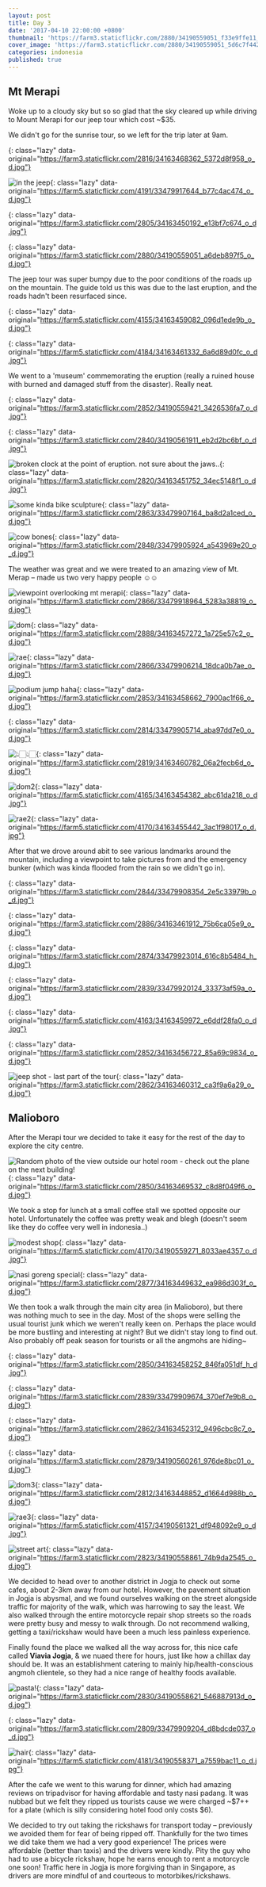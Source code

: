 ```yaml
---
layout: post
title: Day 3
date: '2017-04-10 22:00:00 +0800'
thumbnail: 'https://farm3.staticflickr.com/2880/34190559051_f33e9ffe11_z_d.jpg'
cover_image: 'https://farm3.staticflickr.com/2880/34190559051_5d6c7f442b_h_d.jpg'
categories: indonesia
published: true
---
```

## Mt Merapi

Woke up to a cloudy sky but so so glad that the sky cleared up while driving to Mount Merapi for our jeep tour which cost ~$35. 

We didn't go for the sunrise tour, so we left for the trip later at 9am.

![](){: class="lazy" data-original="https://farm3.staticflickr.com/2816/34163468362_5372d8f958_o_d.jpg"}

![in the jeep](){: class="lazy" data-original="https://farm5.staticflickr.com/4191/33479917644_b77c4ac474_o_d.jpg"}

![](){: class="lazy" data-original="https://farm3.staticflickr.com/2805/34163450192_e13bf7c674_o_d.jpg"}

![](){: class="lazy" data-original="https://farm3.staticflickr.com/2880/34190559051_a6deb897f5_o_d.jpg"}

The jeep tour was super bumpy due to the poor conditions of the roads up on the mountain. The guide told us this was due to the last eruption, and the roads hadn't been resurfaced since.

![](){: class="lazy" data-original="https://farm5.staticflickr.com/4155/34163459082_096d1ede9b_o_d.jpg"}

![](){: class="lazy" data-original="https://farm5.staticflickr.com/4184/34163461332_6a6d89d0fc_o_d.jpg"}

We went to a 'museum' commemorating the eruption (really a ruined house with burned and damaged stuff from the disaster). Really neat.

![](){: class="lazy" data-original="https://farm3.staticflickr.com/2852/34190559421_3426536fa7_o_d.jpg"}

![](){: class="lazy" data-original="https://farm3.staticflickr.com/2840/34190561911_eb2d2bc6bf_o_d.jpg"}

![broken clock at the point of eruption. not sure about the jaws..](){: class="lazy" data-original="https://farm3.staticflickr.com/2820/34163451752_34ec5148f1_o_d.jpg"}

![some kinda bike sculpture](){: class="lazy" data-original="https://farm3.staticflickr.com/2863/33479907164_ba8d2a1ced_o_d.jpg"}

![cow bones](){: class="lazy" data-original="https://farm3.staticflickr.com/2848/33479905924_a543969e20_o_d.jpg"}

The weather was great and we were treated to an amazing view of Mt. Merap – made us two very happy people ☺️☺️

![viewpoint overlooking mt merapi](){: class="lazy" data-original="https://farm3.staticflickr.com/2866/33479918964_5283a38819_o_d.jpg"}

![dom](){: class="lazy" data-original="https://farm3.staticflickr.com/2888/34163457272_1a725e57c2_o_d.jpg"}

![rae](){: class="lazy" data-original="https://farm3.staticflickr.com/2866/33479906214_18dca0b7ae_o_d.jpg"}

![podium jump haha](){: class="lazy" data-original="https://farm3.staticflickr.com/2853/34163458662_7900ac1f66_o_d.jpg"}

![](){: class="lazy" data-original="https://farm3.staticflickr.com/2814/33479905714_aba97dd7e0_o_d.jpg"}

![👆🏻👆🏻](){: class="lazy" data-original="https://farm3.staticflickr.com/2819/34163460782_06a2fecb6d_o_d.jpg"}

![dom2](){: class="lazy" data-original="https://farm5.staticflickr.com/4165/34163454382_abc61da218_o_d.jpg"}

![rae2](){: class="lazy" data-original="https://farm5.staticflickr.com/4170/34163455442_3ac1f98017_o_d.jpg"}

After that we drove around abit to see various landmarks around the mountain, including a viewpoint to take pictures from and the emergency bunker (which was kinda flooded from the rain so we didn't go in).

![](){: class="lazy" data-original="https://farm3.staticflickr.com/2844/33479908354_2e5c33979b_o_d.jpg"}

![](){: class="lazy" data-original="https://farm3.staticflickr.com/2886/34163461912_75b6ca05e9_o_d.jpg"}

![](){: class="lazy" data-original="https://farm3.staticflickr.com/2874/33479923014_616c8b5484_h_d.jpg"}

![](){: class="lazy" data-original="https://farm3.staticflickr.com/2839/33479920124_33373af59a_o_d.jpg"}

![](){: class="lazy" data-original="https://farm5.staticflickr.com/4163/34163459972_e6ddf28fa0_o_d.jpg"}

![](){: class="lazy" data-original="https://farm3.staticflickr.com/2852/34163456722_85a69c9834_o_d.jpg"}

![jeep shot - last part of the tour](){: class="lazy" data-original="https://farm3.staticflickr.com/2862/34163460312_ca3f9a6a29_o_d.jpg"}

## Malioboro

After the Merapi tour we decided to take it easy for the rest of the day to explore the city centre.

![Random photo of the view outside our hotel room - check out the plane on the next building!](){: class="lazy" data-original="https://farm3.staticflickr.com/2850/34163469532_c8d8f049f6_o_d.jpg"}

We took a stop for lunch at a small coffee stall we spotted opposite our hotel. Unfortunately the coffee was pretty weak and blegh (doesn't seem like they do coffee very well in indonesia..)

![modest shop](){: class="lazy" data-original="https://farm5.staticflickr.com/4170/34190559271_8033ae4357_o_d.jpg"}

![nasi goreng special](){: class="lazy" data-original="https://farm3.staticflickr.com/2877/34163449632_ea986d303f_o_d.jpg"}

We then took a walk through the main city area (in Malioboro), but there was nothing much to see in the day. Most of the shops were selling the usual tourist junk which we weren't really keen on. Perhaps the place would be more bustling and interesting at night? But we didn't stay long to find out. Also probably off peak season for tourists or all the angmohs are hiding~

![](){: class="lazy" data-original="https://farm3.staticflickr.com/2850/34163458252_846fa051df_h_d.jpg"}

![](){: class="lazy" data-original="https://farm3.staticflickr.com/2839/33479909674_370ef7e9b8_o_d.jpg"}

![](){: class="lazy" data-original="https://farm3.staticflickr.com/2862/34163452312_9496cbc8c7_o_d.jpg"}

![](){: class="lazy" data-original="https://farm3.staticflickr.com/2879/34190560261_976de8bc01_o_d.jpg"}

![dom3](){: class="lazy" data-original="https://farm3.staticflickr.com/2812/34163448852_d1664d988b_o_d.jpg"}

![rae3](){: class="lazy" data-original="https://farm5.staticflickr.com/4157/34190561321_df948092e9_o_d.jpg"}

![street art](){: class="lazy" data-original="https://farm3.staticflickr.com/2823/34190558861_74b9da2545_o_d.jpg"}

We decided to head over to another district in Jogja to check out some cafes, about 2-3km away from our hotel. However, the pavement situation in Jogja is abysmal, and we found ourselves walking on the street alongside traffic for majority of the walk, which was harrowing to say the least. We also walked through the entire motorcycle repair shop streets so the roads were pretty busy and messy to walk through. Do not recommend walking, getting a taxi/rickshaw would have been a much less painless experience. 

Finally found the place we walked all the way across for, this nice cafe called **Viavia Jogja**, & we nuaed there for hours, just like how a chillax day should be. It was an establishment catering to mainly hip/health-conscious angmoh clientele, so they had a nice range of healthy foods available.

![pasta!](){: class="lazy" data-original="https://farm3.staticflickr.com/2830/34190558621_546887913d_o_d.jpg"}

![](){: class="lazy" data-original="https://farm3.staticflickr.com/2809/33479909204_d8bdcde037_o_d.jpg"}

![hair](){: class="lazy" data-original="https://farm5.staticflickr.com/4181/34190558371_a7559bac11_o_d.jpg"}

After the cafe we went to this warung for dinner, which had amazing reviews on tripadvisor for having affordable and tasty nasi padang. It was nubbad but we felt they ripped us tourists cause we were charged ~$7++ for a plate (which is silly considering hotel food only costs $6).

We decided to try out taking the rickshaws for transport today – previously we avoided them for fear of being ripped off. Thankfully for the two times we did take them we had a very good experience! The prices were affordable (better than taxis) and the drivers were kindly. Pity the guy who had to use a bicycle rickshaw, hope he earns enough to rent a motorcycle one soon! Traffic here in Jogja is more forgiving than in Singapore, as drivers are more mindful of and courteous to motorbikes/rickshaws.
